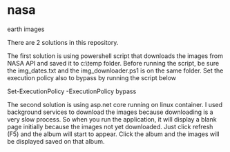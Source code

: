 # nasa
earth images

There are 2 solutions in this repository. 

The first solution is using powershell script that downloads the images from NASA API 
and saved it to c:\temp folder. Before running the script, be sure the img_dates.txt and the img_downloader.ps1 is on the same folder.
Set the execution policy also to bypass by running the script below

Set-ExecutionPolicy -ExecutionPolicy bypass

The second solution is using asp.net core running on linux container. I used background services to download the images because downloading
is a very slow process. So when you run the application, it will display a blank page initially because the images not yet downloaded. Just 
click refresh (F5) and the album will start to appear. Click the album and the images will be displayed saved on that album.


